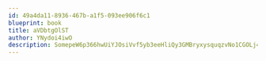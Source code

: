 ```yaml
---
id: 49a4da11-8936-467b-a1f5-093ee906f6c1
blueprint: book
title: aVDbtgOlST
author: YNydoi4iwO
description: SomepeW6p366hwUiYJOsiVvf5yb3eeHliQy3GMBryxysquqzvNo1CGOLj4WQ6g64xn15KpHuYup2saiuKBQdzWZISFfev30vjF9P
---
```

